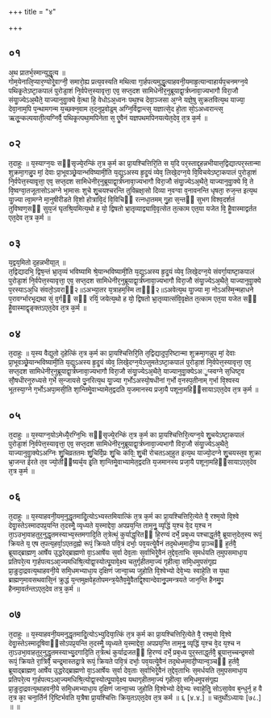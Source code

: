 +++
title = "४"

+++
## ०१
अ᳘थ प्रातर्भ᳘स्मान्युद्धृ᳘त्य ॥  
गोम᳘येनालि᳘प्यार᳘ण्योरेॗवाग्नी᳘ समारो᳘ह्य प्रत्य᳘वस्यति मथित्वा गा᳘र्हपत्यमुद्धृ᳘त्याहवनी᳘यमाहृ᳘त्यान्वाहार्यप᳘चनमग्न᳘ये पथिकृ᳘तेऽष्टा᳘कपालं पुरोडा᳘शं नि᳘र्वपेत्त᳘स्यावृत्ता᳘ एव᳘ सप्त᳘दश सामिधेनीर᳘नुब्रूयाद्वा᳘र्त्रघ्नावा᳘ज्यभागौ विरा᳘जौ संयाॗज्येऽअ᳘थैते᳘ याज्यानुवाॗक्ये वे᳘त्था हि᳘ वेधोऽअ᳘ध्वनः पथ᳘श्च देवा᳘ञ्जसा अ᳘ग्ने यज्ञे᳘षु सुक्रतवित्य᳘थ याज्या᳘ देवा᳘नाम᳘पि प᳘न्थामगन्म य᳘च्छक्न᳘वाम त᳘दनुप्र᳘वोढुम् अग्नि᳘र्विद्वान्त्स᳘ यज्ञात्से᳘द हो᳘ता सो᳘ऽअध्वरान्त्स᳘ ऋतू᳘न्कल्पयाती᳘त्यग्निर्वै᳘ पथिकृ᳘त्पथा᳘मपिनेता स᳘ एॗवैनं यज्ञपथमपिनयत्येत᳘देव᳘ त᳘त्र क᳘र्म ॥  
## ०२
त᳘दाहुः ॥ 
य᳘स्याग्न᳘यः सᳫंसृज्ये᳘रन्किं त᳘त्र क᳘र्म का प्रा᳘यश्चित्तिरि᳘ति स य᳘दि पर᳘स्ताद्द᳘हन्नभीयात्त᳘द्विद्यात्पर᳘स्तान्मा शुक्रमा᳘गन्नु᳘प मां᳘ देवाः प्रा᳘भूवञ्छ्रे᳘यान्भविष्यामी᳘ति य᳘द्युऽअस्य हृ᳘दॗयं व्येव᳘ लिखे᳘दग्न᳘ये वि᳘विचयेऽष्टा᳘कपालं पुरोडा᳘शं नि᳘र्वपेत्त᳘स्यावृ᳘त्ता᳘ एव᳘ सप्त᳘दश सामिधेनीर᳘नुब्रूयाद्वा᳘र्त्रघ्नावा᳘ज्यभागौ विरा᳘जौ संयाॗज्येऽअ᳘थैते᳘ याज्यानुवाॗक्ये वि᳘ ते वि᳘ष्वग्वा᳘तजूतासोऽअग्ने भा᳘मासः शुचे शु᳘चयश्चरन्ति तुविम्रक्षा᳘सो दिव्या न᳘वग्वा व᳘नावनन्ति धृषता᳘ रुज᳘न्त इत्य᳘थ याॗज्या त्वा᳘मग्ने मा᳘नुषीरीडते वि᳘शो होत्रावि᳘दं वि᳘विचिᳫं रत्नधा᳘तमम् गु᳘हा स᳘न्तᳫं सुभग विश्व᳘दर्शतं तुविष्वण᳘सᳫं सुय᳘जं घृतश्रि᳘यमित्य᳘थो ह यो᳘ द्विषतो भ्रा᳘तृव्याद्व्यावि᳘वृत्सेत त᳘त्काम एत᳘या यजेत वि᳘ हैॗवास्माद्वर्तत एत᳘देव त᳘त्र क᳘र्म ॥  
## ०३
य᳘द्वय᳘मितो द᳘हन्नभीया᳟त् ॥  
त᳘द्विद्यादभि᳘ द्विष᳘न्तं भ्रा᳘तृव्यं भविष्यामि श्रे᳘यान्भविष्यामी᳘ति य᳘द्युऽअस्य हृ᳘दॗयं व्येव᳘ लिखे᳘दग्न᳘ये संवर्गा᳘याष्टा᳘कपालं पुरोडा᳘शं नि᳘र्वपेत्त᳘स्यावृत्ता᳘ एव᳘ सप्त᳘दश सामिधेनीर᳘नुब्रूयाद्वा᳘र्त्रघ्नावा᳘ज्यभागौ विरा᳘जौ संयाॗज्येऽअ᳘थैते᳘ याज्यानुवाॗक्ये प᳘रस्याऽअ᳘धि संवतो᳘ऽवराᳫं२॥ऽअभ्या᳘तर य᳘त्राहम᳘स्मि ताᳫं᳘२॥ऽअवेत्य᳘थ याॗज्या मा᳘ नोऽअस्मि᳘न्महाधने प᳘रावर्ग्भारभृ᳘द्यथा सं᳘ व᳘र्गᳫं सᳫं रयिं᳘ जयेत्य᳘थो ह यो᳘ द्विषतो भ्रा᳘तृव्यात्संवि᳘वृक्षेत त᳘त्काम एत᳘या यजेत सᳫं हैॗवास्माद्वृङ्क्तऽएत᳘देव त᳘त्र क᳘र्म ॥ 
## ०४ 
त᳘दाहुः ॥ 
य᳘स्य वैद्युतो द᳘हेत्किं त᳘त्र क᳘र्म का प्रा᳘यश्चित्तिरि᳘ति त᳘द्विद्यादुप᳘रिष्टान्मा शुक्रमा᳘गन्नुप मां᳘ देवाः प्रा᳘भूवञ्छ्रे᳘यान्भविष्यामी᳘ति य᳘द्युऽअस्य हृ᳘दॗयं व्येव᳘ लिखे᳘दग्न᳘येऽप्तुमतेऽष्टा᳘कपालं पुरोडा᳘शं नि᳘र्वपेत्त᳘स्यावृत्ता᳘ एव᳘ सप्त᳘दश सामिधेनीर᳘नुब्रूयाद्वा᳘र्त्रघ्नावा᳘ज्यभागौ विरा᳘जौ संयाॗज्येऽअ᳘थैते᳘ याज्यानुवाॗक्येऽअॗप्स्वग्ने स᳘धिष्ट᳘व सौ᳘षधीरनुरुध्यसे ग᳘र्भे स᳘न्जायसे पु᳘नरित्य᳘थ याॗज्या ग᳘र्भोऽअस्यो᳘षधीनां ग᳘र्भो व᳘नस्प᳘तीनाम् ग᳘र्भा वि᳘श्वस्य भूतस्या᳘ग्ने ग᳘र्भोऽअपा᳘मसी᳘ति शा᳘न्तिमेॗवाभ्यामेत᳘द्वदति य᳘जमानस्य प्रजा᳘यै पशूना᳘महिᳫंसायाऽएत᳘देव त᳘त्र क᳘र्म ॥  
## ०५
त᳘दाहुः ॥ 
य᳘स्याग्न᳘योऽमेध्यै᳘रग्नि᳘भिः सᳫंसृज्ये᳘रन्किं त᳘त्र क᳘र्म का प्रा᳘यश्चित्तिरि᳘त्यग्न᳘ये शु᳘चयेऽष्टा᳘कपालं पुरोडा᳘शं नि᳘र्वपेत्त᳘स्यावृत्ता᳘ एव᳘ सप्त᳘दश सामिधेनीर᳘नुब्रूयाद्वा᳘र्त्रघ्नावा᳘ज्यभागौ विरा᳘जौ संयाॗज्येऽअ᳘थैते᳘ याज्यानुवाॗक्येऽअग्निः शु᳘चिव्रततमः शु᳘चिर्वि᳘प्रः शु᳘चिः कविः᳟ शु᳘ची रोचतऽआ᳘हुत इत्य᳘थ याज्यो᳘दग्ने शु᳘चयस्त᳘व शुक्रा भ्रा᳘जन्त ईरते त᳘व ज्यो᳘तीᳫंष्यर्च᳘य इ᳘ति शा᳘न्तिमेॗवाभ्यामेत᳘द्वदति य᳘जमानस्य प्रजा᳘यै पशूना᳘महिᳫंसायाऽएत᳘देव त᳘त्र क᳘र्म ॥  
## ०६
त᳘दाहुः ॥ 
य᳘स्याहवनी᳘यम᳘नुद्धृतमादिॗत्योऽभ्यस्तमियात्किं त᳘त्र क᳘र्म का प्रा᳘यश्चित्तिरि᳘त्येते वै᳘ रश्म᳘यो वि᳘श्वे देवाॗस्तेऽस्मादपप्र᳘यन्ति त᳘दस्मैॗ व्यृध्यते य᳘स्माद्देवा᳘ अपप्रय᳘न्ति ताम᳘नुॗ व्यृद्धिं य᳘श्च वे᳘द य᳘श्च न ता᳘ऽउभा᳘वाहतुर᳘नुद्धृतमस्याभ्य᳘स्तमगादि᳘ति त᳘त्रेत्थं᳘ कुर्याद्ध᳘रितᳫं हि᳘रण्यं दर्भे᳘ प्रब᳘ध्य पश्चाद्ध᳘र्तवै᳘ ब्रूयात्त᳘देत᳘स्य रूपं᳘ क्रियते य᳘ एष त᳘पत्य᳘हर्वा᳘ऽएतद᳘ह्नो रूपं᳘ क्रियते पवि᳘त्रं दर्भाः᳘ पव᳘यत्येॗवैनं तद᳘थेध्म᳘मादी᳘प्य प्रा᳘ञ्चᳫं ह᳘र्तवै᳘ ब्रूयाद्ब्राह्मण᳘ आर्षेय उ᳘द्धरेद्ब्राह्मणो वा᳘ऽआर्षेयः स᳘र्वा देव᳘ताः स᳘र्वाभिरेॗवैनं त᳘द्देव᳘ताभिः स᳘मर्धयति त᳘मुपसमाधा᳘य प्रतिपरे᳘त्य गा᳘र्हपत्यऽआ᳘ज्यमधिश्रि᳘त्योद्वा᳘स्योत्पू᳘यावे᳘क्ष्य चतुर्गृहीतमा᳘ज्यं गृहीत्वा᳘ समि᳘धमुपसंगृ᳘ह्य प्रा᳘ङुदा᳘द्रवत्य᳘थाहवनी᳘ये समि᳘धमभ्याधा᳘य द᳘क्षिणं जान्वा᳘च्य जुहोति वि᳘श्वेभ्यो देवे᳘भ्यः स्वाहे᳘ति स य᳘था ब्राह्मण᳘मावसथवासि᳘नं क्रुद्धं य᳘न्तमुक्षवेह᳘तोपमन्त्र᳘येतैव᳘मेॗवैतद्वि᳘श्वान्देवानु᳘पमन्त्रयते जान᳘न्ति हैनमु᳘प हैनमा᳘वर्तन्तऽएत᳘देव तत्र᳘ क᳘र्म ॥  
## ०७
त᳘दाहुः ॥ 
य᳘स्याहवनी᳘यमनुद्धृतमादिॗत्योऽभ्युदिया᳘त्किं त᳘त्र क᳘र्म का प्रा᳘यश्चित्तिरि᳘त्येते वै᳘ रश्म᳘यो वि᳘श्वे देवाॗस्तेऽस्मादूषिवाᳫंसोऽपप्र᳘यन्ति त᳘दस्मैॗ व्यृध्यते य᳘स्माद्देवा᳘ अपप्रय᳘न्ति ताम᳘नुॗ व्यृद्धिं य᳘श्च वे᳘द य᳘श्च न ता᳘ऽउभा᳘वाहतुर᳘नुद्धृतमस्याभ्यु᳘दगादि᳘ति त᳘त्रेत्थं कुर्याद्रजतᳫं हि᳘रण्यं दर्भे᳘ प्रब᳘ध्य पुर᳘स्ताद्ध᳘र्तवै᳘ ब्रूयात्त᳘च्चन्द्र᳘मसो रूपं᳘ क्रियते रा᳘त्रिर्वै᳘ चन्द्र᳘मास्तद्रा᳘त्रे रूपं᳘ क्रियते पवि᳘त्रं दर्भाः᳘ पव᳘यत्येॗवैनं तद᳘थेध्म᳘मादी᳘प्यान्व᳘ञ्चᳫं ह᳘र्तवै᳘ ब्रूयाद्ब्राह्मण᳘ आर्षेय उ᳘द्धरेद्ब्राह्मणो वा᳘ऽआर्षेयः स᳘र्वा देव᳘ताः स᳘र्वाभिरेॗवैनं त᳘द्देव᳘ताभिः स᳘मर्धयति त᳘मुपसमाधा᳘य प्रतिपरे᳘त्य गा᳘र्हपत्यऽआ᳘ज्यमधिश्रि᳘त्योद्वा᳘स्योत्पू᳘यावे᳘क्ष्य यथागृहीतमा᳘ज्यं गृहीत्वा᳘ समि᳘धमुपसंगृ᳘ह्य प्रा᳘ङुदा᳘द्रवत्य᳘थाहवनी᳘ये समि᳘धमभ्याधा᳘य द᳘क्षिणं जान्वा᳘च्य जुहोति वि᳘श्वेभ्यो देवे᳘भ्यः स्वाहे᳘तिॗ सोऽसा᳘वेव ब᳘न्धुर्न᳘ ह वै त᳘त्र का᳘ चना᳘र्तिर्न रि᳘ष्टिर्भवति य᳘त्रैषा प्रा᳘यश्चित्तिः क्रिय᳘तऽएत᳘देव त᳘त्र कर्म ॥ ६ [४.४.] ॥ चतुर्थोऽध्यायः [७८.] ॥ ॥
